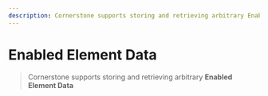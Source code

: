 ```yaml
---
description: Cornerstone supports storing and retrieving arbitrary Enabled Element Data within the HTML data- fields of an Element
---
```


# Enabled Element Data

> Cornerstone supports storing and retrieving arbitrary **Enabled Element Data**
